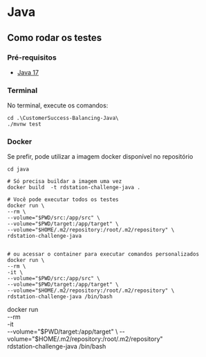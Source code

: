 # Java

## Como rodar os testes
### Pré-requisitos
- [Java 17](https://www.oracle.com/java/technologies/javase-jdk17-downloads.html)

### Terminal

No terminal, execute os comandos:
```
cd .\CustomerSuccess-Balancing-Java\
./mvnw test
```

### Docker
Se prefir, pode utilizar a imagem docker disponível no repositório

```
cd java

# Só precisa buildar a imagem uma vez
docker build  -t rdstation-challenge-java .

# Você pode executar todos os testes
docker run \
--rm \
--volume="$PWD/src:/app/src" \
--volume="$PWD/target:/app/target" \
--volume="$HOME/.m2/repository:/root/.m2/repository" \
rdstation-challenge-java


# ou acessar o container para executar comandos personalizados
docker run \
--rm \
-it \
--volume="$PWD/src:/app/src" \
--volume="$PWD/target:/app/target" \
--volume="$HOME/.m2/repository:/root/.m2/repository" \
rdstation-challenge-java /bin/bash
```
 


docker run \
--rm \
-it \
--volume="$PWD/target:/app/target" \
--volume="$HOME/.m2/repository:/root/.m2/repository" \
rdstation-challenge-java /bin/bash
